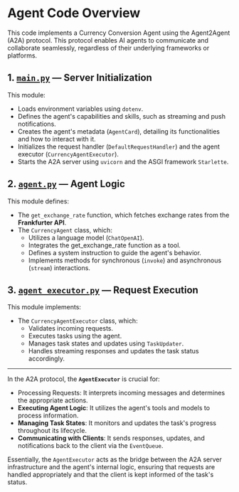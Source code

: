 # Agent Code Overview
This code implements a Currency Conversion Agent using the Agent2Agent (A2A) protocol. This protocol enables AI agents to communicate and collaborate seamlessly, regardless of their underlying frameworks or platforms.

## 1. [`main.py`](main.py) — Server Initialization
This module:
- Loads environment variables using `dotenv`.
- Defines the agent's capabilities and skills, such as streaming and push notifications.
- Creates the agent's metadata (`AgentCard`), detailing its functionalities and how to interact with it.
- Initializes the request handler (`DefaultRequestHandler`) and the agent executor (`CurrencyAgentExecutor`).
- Starts the A2A server using `uvicorn` and the ASGI framework `Starlette`.

## 2. [`agent.py`](agent.py) — Agent Logic
This module defines:
- The `get_exchange_rate` function, which fetches exchange rates from the **Frankfurter API**.
- The `CurrencyAgent` class, which:
    - Utilizes a language model (`ChatOpenAI`).
    - Integrates the get_exchange_rate function as a tool.
    - Defines a system instruction to guide the agent's behavior.
    - Implements methods for synchronous (`invoke`) and asynchronous (`stream`) interactions.

## 3. [`agent_executor.py`](agent_executor.py) — Request Execution
This module implements:
- The `CurrencyAgentExecutor` class, which:
    - Validates incoming requests.
    - Executes tasks using the agent.
    - Manages task states and updates using `TaskUpdater`.
    - Handles streaming responses and updates the task status accordingly.

---

In the A2A protocol, the **`AgentExecutor`** is crucial for:
- Processing Requests: It interprets incoming messages and determines the appropriate actions.
- **Executing Agent Logic**: It utilizes the agent's tools and models to process information.
- **Managing Task States**: It monitors and updates the task's progress throughout its lifecycle.
- **Communicating with Clients**: It sends responses, updates, and notifications back to the client via the `EventQueue`.

Essentially, the `AgentExecutor` acts as the bridge between the A2A server infrastructure and the agent's internal logic, ensuring that requests are handled appropriately and that the client is kept informed of the task's status.
